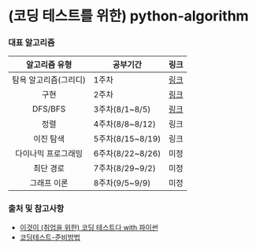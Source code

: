 # (코딩 테스트를 위한) python-algorithm

### 대표 알고리즘

|알고리즘 유형|공부기간|링크|
|:------:|------|:---:|
|탐욕 알고리즘(그리디)|1주차|[링크](https://github.com/JONGSKY/python-algorithm/tree/main/Greedy-Algorithm)|
|구현|2주차|[링크](https://github.com/JONGSKY/python-algorithm/tree/main/Implement)|
|DFS/BFS|3주차(8/1~8/5)|[링크](https://github.com/JONGSKY/python-algorithm/tree/main/DFS-BFS)|
|정렬|4주차(8/8~8/12)|링크|
|이진 탐색|5주차(8/15~8/19)|링크|
|다이나믹 프로그래밍|6주차(8/22~8/26)|미정|
|최단 경로|7주차(8/29~9/2)|미정|
|그래프 이론|8주차(9/5~9/9)|미정|

### 출처 및 참고사항

- [이것이 (취업을 위한) 코딩 테스트다 with 파이썬](https://github.com/ndb796/python-for-coding-test)
- [코딩테스트-준비방법](https://velog.io/@productuidev/%EC%A4%80%EB%B9%84%ED%95%98%EA%B8%B0-8-%EC%BD%94%EB%94%A9%ED%85%8C%EC%8A%A4%ED%8A%B8-%EC%A4%80%EB%B9%84%EB%B0%A9%EB%B2%95#2-%EC%BD%94%EB%94%A9-%ED%85%8C%EC%8A%A4%ED%8A%B8-%EC%A4%80%EB%B9%84-%EB%B0%A9%EB%B2%95)
